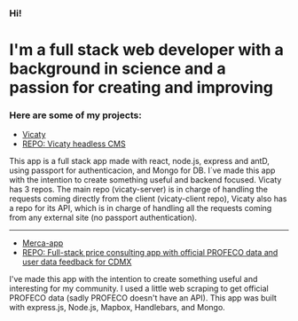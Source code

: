 ### Hi!

# I'm a full stack web developer with a background in science and a passion for creating and improving

### Here are some of my projects:
- [Vicaty](https://vicaty.herokuapp.com/)
- [REPO: Vicaty headless CMS](https://github.com/edvicaty/vicaty-server)

This app is a full stack app made with react, node.js, express and antD, using passport for authenticacion, and Mongo for DB.
I´ve made this app with the intention to create something useful and backend focused.
Vicaty has 3 repos. The main repo (vicaty-server) is in charge of handling the requests coming directly from the client (vicaty-client repo),
Vicaty also has a repo for its API, which is in charge of handling all the requests coming from any external site (no passport authentication).


- - - -
- [Merca-app](https://merca-app.herokuapp.com/)
- [REPO: Full-stack price consulting app with official PROFECO data and user data feedback for CDMX](https://github.com/edvicaty/Merca-App)

I've made this app with the intention to create something useful and interesting for my community.
I used a little web scraping to get official PROFECO data (sadly PROFECO doesn't have an API).
This app was built with express.js, Node.js, Mapbox, Handlebars, and Mongo.


<!--
**edvicaty/edvicaty** is a ✨ _special_ ✨ repository because its `README.md` (this file) appears on your GitHub profile.

Here are some ideas to get you started:

- 🔭 I’m currently working on ...
- 🌱 I’m currently learning ...
- 👯 I’m looking to collaborate on ...
- 🤔 I’m looking for help with ...
- 💬 Ask me about ...
- 📫 How to reach me: ...
- 😄 Pronouns: ...
- ⚡ Fun fact: ...
-->

